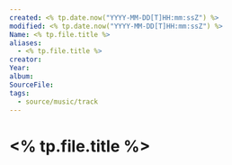 ```yaml
---
created: <% tp.date.now("YYYY-MM-DD[T]HH:mm:ssZ") %>
modified: <% tp.date.now("YYYY-MM-DD[T]HH:mm:ssZ") %>
Name: <% tp.file.title %>
aliases:
  - <% tp.file.title %>
creator: 
Year: 
album: 
SourceFile: 
tags:
  - source/music/track
---
```


# <% tp.file.title %>

